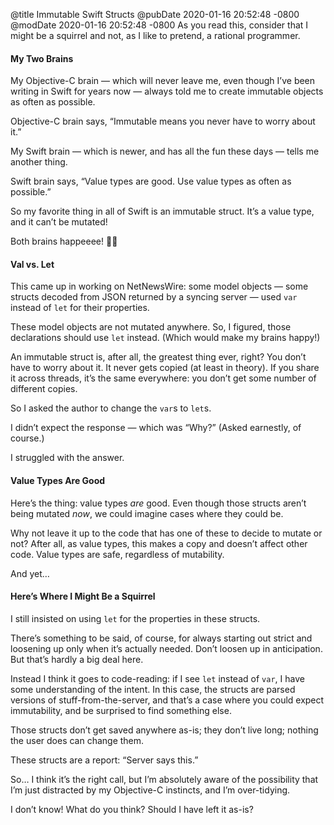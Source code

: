 @title Immutable Swift Structs
@pubDate 2020-01-16 20:52:48 -0800
@modDate 2020-01-16 20:52:48 -0800
As you read this, consider that I might be a squirrel and not, as I like to pretend, a rational programmer.

#### My Two Brains

My Objective-C brain — which will never leave me, even though I’ve been writing in Swift for years now — always told me to create immutable objects as often as possible.

Objective-C brain says, “Immutable means you never have to worry about it.”

My Swift brain — which is newer, and has all the fun these days — tells me another thing.

Swift brain says, “Value types are good. Use value types as often as possible.”

So my favorite thing in all of Swift is an immutable struct. It’s a value type, and it can’t be mutated!

Both brains happeeee! 🐥🐣

#### Val vs. Let

This came up in working on NetNewsWire: some model objects — some structs decoded from JSON returned by a syncing server — used `var` instead of `let` for their properties.

These model objects are not mutated anywhere. So, I figured, those declarations should use `let` instead. (Which would make my brains happy!)

An immutable struct is, after all, the greatest thing ever, right? You don’t have to worry about it. It never gets copied (at least in theory). If you share it across threads, it’s the same everywhere: you don’t get some number of different copies.

So I asked the author to change the `var`s to `let`s.

I didn’t expect the response — which was “Why?” (Asked earnestly, of course.)

I struggled with the answer.

#### Value Types Are Good

Here’s the thing: value types *are* good. Even though those structs aren’t being mutated *now*, we could imagine cases where they could be.

Why not leave it up to the code that has one of these to decide to mutate or not? After all, as value types, this makes a copy and doesn’t affect other code. Value types are safe, regardless of mutability.

And yet…

#### Here’s Where I Might Be a Squirrel

I still insisted on using `let` for the properties in these structs.

There’s something to be said, of course, for always starting out strict and loosening up only when it’s actually needed. Don’t loosen up in anticipation. But that’s hardly a big deal here.

Instead I think it goes to code-reading: if I see `let` instead of `var`, I have some understanding of the intent. In this case, the structs are parsed versions of stuff-from-the-server, and that’s a case where you could expect immutability, and be surprised to find something else.

Those structs don’t get saved anywhere as-is; they don’t live long; nothing the user does can change them.

These structs are a report: “Server says this.”

So… I think it’s the right call, but I’m absolutely aware of the possibility that I’m just distracted by my Objective-C instincts, and I’m over-tidying.

I don’t know! What do you think? Should I have left it as-is?

